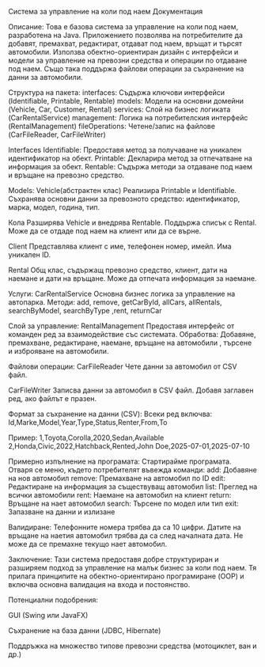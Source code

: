 Система за управление на коли под наем
Документация

Описание:
Това е базова система за управление на коли под наем, разработена на Java. Приложението позволява на потребителите да добавят, премахват, редактират, отдават под наем, връщат и търсят автомобили. Използва обектно-ориентиран дизайн с интерфейси и модели за управление на превозни средства и операции по отдаване под наем. Също така поддържа файлови операции за съхранение на данни за автомобили.

Структура на пакета:
interfaces: Съдържа ключови интерфейси (Identifiable, Printable, Rentable)
models: Модели на основни домейни (Vehicle, Car, Customer, Rental)
services: Слой на бизнес логиката (CarRentalService)
management: Логика на потребителския интерфейс (RentalManagement)
fileOperations: Четене/запис на файлове (CarFileReader, CarFileWriter)

Interfaces
Identifiable: Предоставя метод за получаване на уникален идентификатор на обект.
Printable: Декларира метод за отпечатване на информация за обект.
Rentable: Съдържа методи за отдаване под наем и връщане на превозно средство.

Models:
Vehicle(абстрактен клас)
Реализира Printable и Identifiable.
Съхранява основни данни за превозното средство: идентификатор, марка, модел, година, тип.

Кола
Разширява Vehicle и внедрява Rentable. Поддържа списък с Rental<Car>. Може да се отдаде под наем на клиент или да се върне.

Client
Представлява клиент с име, телефонен номер, имейл. Има уникален ID.

Rental
Общ клас, съдържащ превозно средство, клиент, дати на наемане и дати на връщане. Може да отпечата информация за наемане.

Услуги:
CarRentalService
Основна бизнес логика за управление на автопарка.
Методи: add, remove, getCarById, allCars, allRentals, searchByModel, searchByType ,rent, returnCar

Слой за управление:
RentalManagement
Предоставя интерфейс от команден ред за взаимодействие със системата.
Обработва: Добавяне, премахване, редактиране, наемане, връщане на автомобили , търсене и изброяване на автомобили.

Файлови операции:
CarFileReader
Чете данни за автомобил от CSV файл.

CarFileWriter
Записва данни за автомобил в CSV файл. Добавя заглавен ред, ако файлът е празен.

Формат за съхранение на данни (CSV):
Всеки ред включва: Id,Marke,Model,Year,Type,Status,Renter,From,To

Пример:
1,Toyota,Corolla,2020,Sedan,Available
2,Honda,Civic,2022,Hatchback,Rented,John Doe,2025-07-01,2025-07-10

Примерно изпълнение на програмата:
Стартирайме програмата. Отваря се меню, където потребителят въвежда команди:
add: Добавяне на нов автомобил
remove: Премахване на автомобил по ID
edit: Редактиране на информация за съществуващ автомобил
list: Преглед на всички автомобили
rent: Наемане на автомобил на клиент
return: Връщане на нает автомобил
search: Търсене по модел или тип
exit: Запазване на данни и излизане

Валидиране:
Телефонните номера трябва да са 10 цифри.
Датите на връщане на наетия автомобил трябва да са след началната дата.
Не може да се премахне текущо нает автомобил.

Заключение:
Тази система предоставя добре структуриран и разширяем подход за управление на малък бизнес за коли под наем. Тя прилага принципите на обектно-ориентирано програмиране (OOP) и включва основна валидация на входа и постоянство.

Потенциални подобрения:

GUI (Swing или JavaFX)

Съхранение на база данни (JDBC, Hibernate)

Поддръжка на множество типове превозни средства (мотоциклет, ван и др.)
